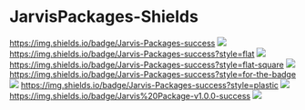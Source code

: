 # JarvisPackages-Shields
https://img.shields.io/badge/Jarvis-Packages-success <img src="https://img.shields.io/badge/Jarvis-Packages-success" />
https://img.shields.io/badge/Jarvis-Packages-success?style=flat <img src="https://img.shields.io/badge/Jarvis-Packages-success?style=flat" />
https://img.shields.io/badge/Jarvis-Packages-success?style=flat-square <img src="https://img.shields.io/badge/Jarvis-Packages-success?style=flat-square" />
https://img.shields.io/badge/Jarvis-Packages-success?style=for-the-badge <img src="https://img.shields.io/badge/Jarvis-Packages-success?style=for-the-badge" />
https://img.shields.io/badge/Jarvis-Packages-success?style=plastic <img src="https://img.shields.io/badge/Jarvis-Packages-success?style=plastic" />
https://img.shields.io/badge/Jarvis%20Package-v1.0.0-success <img src="https://img.shields.io/badge/Jarvis%20Package-v1.0.0-success" />
